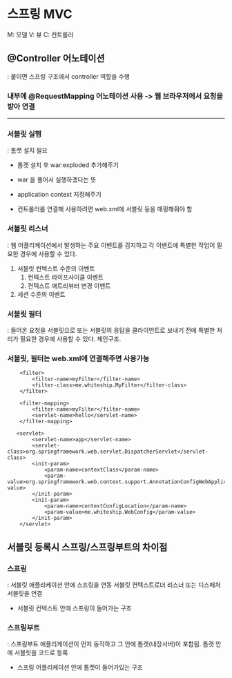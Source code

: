 # 스프링 MVC
M: 모델
V: 뷰
C: 컨트롤러

## @Controller 어노테이션
: 붙이면 스프링 구조에서 controller 역할을 수행

### 내부에 @RequestMapping 어노테이션 사용 -> 웹 브라우저에서 요청을 받아 연결

-----

### 서블릿 실행
: 톰캣 설치 필요
- 톰캣 설치 후 war:exploded 추가해주기
- war 을 풀어서 실행하겠다는 뜻
- application context 지정해주기

- 컨트롤러를 연결해 사용하려면 web.xml에 서블릿 등을 매핑해줘야 함

### 서블릿 리스너
: 웹 어플리케이션에서 발생하는 주요 이벤트를 감지하고 각 이벤트에 특별한 작업이 필요한 경우에 사용할 수 있다.

1. 서블릿 컨텍스트 수준의 이벤트
   1. 컨텍스트 라이프사이클 이벤트
   2. 컨텍스트 애트리뷰터 변경 이벤트
2. 세션 수준의 이벤트

### 서블릿 필터
: 들어온 요청을 서블릿으로 또는 서블릿의 응답을 클라이언트로 보내기 전에 특별한 처리가 필요한 경우에 사용할 수 있다. 체인구조.

### 서블릿, 필터는 web.xml에 연결해주면 사용가능
```
    <filter>
        <filter-name>myFilter</filter-name>
        <filter-class>me.whiteship.MyFilter</filter-class>
    </filter>

    <filter-mapping>
        <filter-name>myFilter</filter-name>
        <servlet-name>hello</servlet-name>
    </filter-mapping>
```

```
   <servlet>
        <servlet-name>app</servlet-name>
        <servlet-class>org.springframework.web.servlet.DispatcherServlet</servlet-class>
        <init-param>
            <param-name>contextClass</param-name>
            <param-value>org.springframework.web.context.support.AnnotationConfigWebApplicationContext</param-value>
        </init-param>
        <init-param>
            <param-name>contextConfigLocation</param-name>
            <param-value>me.whiteship.WebConfig</param-value>
        </init-param>
    </servlet>
```
## 서블릿 등록시 스프링/스프링부트의 차이점
### 스프링
: 서블릿 애플리케이션 안에 스프링을 연동
서블릿 컨텍스트로더 리스너 또는 디스패처 서블릿을 연결
- 서블릿 컨텍스트 안에 스프링이 들어가는 구조

### 스프링부트
: 스프링부트 애플리케이션이 먼저 동작하고 그 안에 톰캣(내장서버)이 포함됨. 톰캣 안에 서블릿을 코드로 등록
- 스프링 어플리케이션 안에 톰캣이 들어가있는 구조
